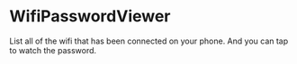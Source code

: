 # WifiPasswordViewer
List all of the wifi that has been connected on your phone. And you can tap to watch the password.
